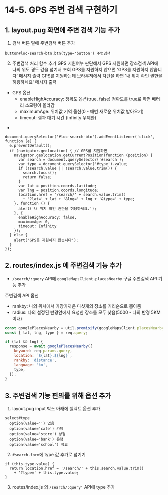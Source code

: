 # 14-5. GPS 주변 검색 구현하기
## 1. layout.pug 화면에 주변 검색 기능 추가
1. 검색 버튼 밑에 주변검색 버튼 추가
```pug
button#loc-search-btn.btn(type='button') 주변검색
```

2. 주변검색 처리 함수 추가
GPS 지원여부 판단해서 GPS 지원하면 장소검색 API에 나의 위도 경도 값을 넘겨서 조회
GPS를 지원하지 않으면 'GPS를 지원하지 않습니다' 메시지 출력
GPS를 지원하는데 브라우저에서 차단을 하면 '내 위치 확인 권한을 허용하세요' 메시지 출력

* GPS 옵션
  - enableHighAccuracy: 정확도 옵션(true, false) 정확도를 true로 하면 배터리 소모량이 올라감
  - maximumAge: 위치값 기억 옵션(0 - 매번 새로운 위치값 받아오기)
  - timeout: 결과 대기 시간 (Infinity 무제한)
- 
```pug
document.querySelector('#loc-search-btn').addEventListener('click', function (e) {
  e.preventDefault();
  if (navigator.geolocation) { // GPS를 지원하면
    navigator.geolocation.getCurrentPosition(function (position) {
      var search = document.querySelector('#search');
      var type = document.querySelector('#type').value;
      if (!search.value || !search.value.trim()) {
        search.focus();
        return false;
      }
      var lat = position.coords.latitude;
      var lng = position.coords.longitude;
      location.href = '/search/' + search.value.trim()
        + '?lat=' + lat + '&lng=' + lng + '&type=' + type;
    }, function () {
      alert('내 위치 확인 권한을 허용하세요.');
    }, {
      enableHighAccuracy: false,
      maximumAge: 0,
      timeout: Infinity
    });
  } else {
    alert('GPS를 지원하지 않습니다');
  }
});
```

## 2. routes/index.js 에 주변검색 기능 추가
- `/search/:query` API에 `googleMapsClient.placesNearby` 구글 주변검색 API 기능 추가

주변검색 API 옵션
- rankby: 나의 위치에서 가장가까운 다섯개의 장소를 거리순으로 뽑아줌
- radius: 나의 설정된 반경안에서 요청한 장소를 모두 찾음(5000 - 나의 반경 5KM 이내)
```javascript
const googlePlacesNearby = util.promisify(googleMapsClient.placesNearby);
const { lat, lng, type } = req.query;

if (lat && lng) {
  response = await googlePlacesNearby({
    keyword: req.params.query,
    location: `${lat},${lng}`,
    rankby: 'distance',
    language: 'ko',
    type,
  });
}
```

## 3. 주변검색 기능 편의를 위해 옵션 추가
1. layout.pug input 박스 아래에 셀렉트 옵션 추가
```pug
select#type
  option(value='') 없음
  option(value='cafe') 카페
  option(value='store') 상점
  option(value='bank') 은행
  option(value='school') 학교
```

2. `#search-form`에 type 값 추가로 넘기기
```pug
if (this.type.value) {
  return location.href = '/search/' + this.search.value.trim()
    + '?type=' + this.type.value;
}
```

3. routes/index.js 의 `/search/:query'` API에 type 추가 